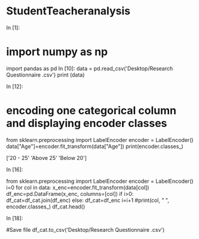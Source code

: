 # StudentTeacheranalysis
In [1]:
# import numpy as np
import pandas as pd
In [10]:
data = pd.read_csv('Desktop/Research Questionnaire .csv')
print (data)

                                           
In [12]:
# encoding one categorical column and displaying encoder classes
from sklearn.preprocessing import LabelEncoder
encoder = LabelEncoder()
data["Age"]=encoder.fit_transform(data["Age"])
print(encoder.classes_)


['20 - 25' 'Above 25' 'Below 20']

In [16]:

from sklearn.preprocessing import LabelEncoder
encoder = LabelEncoder()
i=0
for col in data:
    x_enc=encoder.fit_transform(data[col])
    df_enc=pd.DataFrame(x_enc, columns=[col])
    if i>0:
        df_cat=df_cat.join(df_enc)
    else:
        df_cat=df_enc
    i=i+1
    #print(col, " ", encoder.classes_)
df_cat.head()

In [18]:

#Save file
df_cat.to_csv('Desktop/Research Questionnaire .csv')
